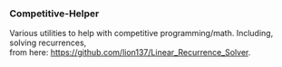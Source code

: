 ### Competitive-Helper
Various utilities to help with competitive programming/math. Including, solving recurrences,    
from here: https://github.com/lion137/Linear_Recurrence_Solver.    

